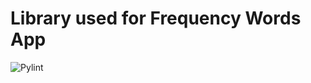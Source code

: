 # Library used for Frequency Words App
![Pylint](https://github.com/sjmller/frequency_words_library/actions/workflows/pylint.yml/badge.svg)

